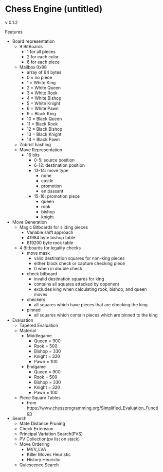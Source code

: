 # Chess Engine (untitled)

v 0.1.2

Features
- Board representation
    - 9 BitBoards
        - 1 for all pieces
        - 2 for each color
        - 6 for each piece
    - Mailbox 0x88
        - array of 64 bytes
        - 0 = no piece
        - 1 = White King
        - 2 = White Queen
        - 3 = White Rook
        - 4 = White Bishop
        - 5 = White Knight
        - 6 = White Pawn
        - 9 = Black King
        - 10 = Black Queen
        - 11 = Black Rook
        - 12 = Black Bishop
        - 13 = Black Knight
        - 14 = Black Pawn
    - Zobrist hashing
    - Move Representation
	    - 16 bits
	        - 0-5: source position
            - 6-12: destination position
            - 13-14: move type
	            - none
                - castle
                - promotion
                - en passant
            - 15-16: promotion piece
	            - queen
                - rook
                - bishop
                - knight
- Move Generation
	- Magic Bitboards for sliding pieces
	    - Variable shift approach
        - 41984 byte bishop table
        - 819200 byte rook table
    - 4 Bitboards for legality checks
	    - move mask
	        - valid destination squares for non-king pieces
            - either block check or capture checking piece
            - 0 when in double check
        - check bitboard
	        - invalid destination squares for king
            - contains all squares attacked by opponent
            - excludes king when calculating rook, bishop, and queen moves
        - checkers
	        - all squares which have pieces that are checking the king
        - pinned
	        - all squares which contain pieces which are pinned to the king
- Evaluation
	- Tapered Evaluation
    - Material
	    - Middlegame
	        - Queen = 900
	        - Rook = 500
	        - Bishop = 330
	        - Knight = 320
	        - Pawn = 100
	    - Endgame
	        - Queen = 900
            - Rook = 500
            - Bishop = 330
            - Knight = 320
            - Pawn = 100
    - Piece Square Tables 
	    - from https://www.chessprogramming.org/Simplified_Evaluation_Function
- Search
	- Mate Distance Pruning
    - Check Extension
    - Principal Variation Search(PVS)
    - PV Collection(pv list on stack)
    - Move Ordering
	    - MVV_LVA
        - Killer Moves Heuristic
        - History Heuristic
    - Quiescence Search